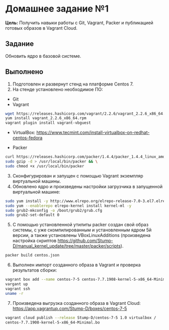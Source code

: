 # **Домашнее задание №1**
**Цель:** Получить навыки работы с Git, Vagrant, Packer и публикацией готовых образов в Vagrant Cloud.

## **Задание**
Обновить ядро в базовой системе.

## **Выполнено**

1. Подготовлен и развернут стенд на платформе Centos 7.
2. На стенде установлено необходимое ПО:
- Git
- Vagrant 
```Bash
wget https://releases.hashicorp.com/vagrant/2.2.6/vagrant_2.2.6_x86_64.rpm
yum install vagrant_2.2.6_x86_64.rpm
vagrant plugin install vagrant-vbguest
```
- VirtualBox: <https://www.tecmint.com/install-virtualbox-on-redhat-centos-fedora>

- Packer

```Bash
curl https://releases.hashicorp.com/packer/1.4.4/packer_1.4.4_linux_amd64.zip | \
sudo gzip -d > /usr/local/bin/packer && \
sudo chmod +x /usr/local/bin/packer
```

3. Сконфигурирован и запущен с помощью Vagrant экземпляр виртуальной машины.
4. Обновлено ядро и произведены настройки загрузчика в запущенной виртуальной машине:
```Bash
sudo yum install -y http://www.elrepo.org/elrepo-release-7.0-3.el7.elrepo.noarch.rpm
sudo yum --enablerepo elrepo-kernel install kernel-ml -y
sudo grub2-mkconfig -o /boot/grub2/grub.cfg
sudo grub2-set-default 0
```

5. С помощью установленной утилиты packer создан свой образ системы, с уже скомпилированным и установленным 
ядром 5й версии, а также установлены VBoxLinuxAdditions (произведена настройка скриптов <https://github.com/Stump-D/manual_kernel_update/tree/master/packer/scripts>).
```Bash
packer build centos.json
```

6. Выполнен импорт созданного образа в Vagrant и проверка результатов сборки:
```Bash
vagrant box add --name centos-7-5 centos-7.7.1908-kernel-5-x86_64-Minimal.box
vargant up
vagrant ssh
uname -r
```

7.  Произведена выгрузка созданного образа  в Vagrant Cloud: <https://app.vagrantup.com/Stump-D/boxes/centos-7-5>
```Bash
vagrant cloud publish --release Stump-D/centos-7-5 1.0 virtualbox / 
centos-7.7.1908-kernel-5-x86_64-Minimal.bo
```
